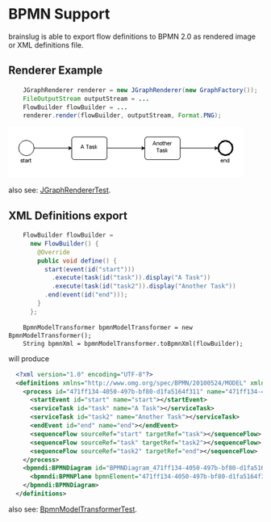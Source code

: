 # BPMN Support

brainslug is able to export flow definitions to BPMN 2.0 as rendered image or XML definitions file.

## Renderer Example

```java
    JGraphRenderer renderer = new JGraphRenderer(new GraphFactory());
    FileOutputStream outputStream = ...
    FlowBuilder flowBuilder = ...
    renderer.render(flowBuilder, outputStream, Format.PNG);
```

![task_flow](images/task_flow.png)

also see: [JGraphRendererTest](https://github.com/adrobisch/brainslug/blob/master/renderer/src/test/java/brainslug/flow/renderer/JGraphRendererTest.java).

## XML Definitions export

```java
    FlowBuilder flowBuilder =  
      new FlowBuilder() {
        @Override
        public void define() {
          start(event(id("start")))
            .execute(task(id("task")).display("A Task"))
            .execute(task(id("task2")).display("Another Task"))
          .end(event(id("end")));
        }
      };
```

```
    BpmnModelTransformer bpmnModelTransformer = new BpmnModelTransformer();
    String bpmnXml = bpmnModelTransformer.toBpmnXml(flowBuilder);
```

will produce

```xml
  <?xml version="1.0" encoding="UTF-8"?>
  <definitions xmlns="http://www.omg.org/spec/BPMN/20100524/MODEL" xmlns:xsi="http://www.w3.org/2001/XMLSchema-instance" xmlns:activiti="http://activiti.org/bpmn" xmlns:bpmndi="http://www.omg.org/spec/BPMN/20100524/DI" xmlns:omgdc="http://www.omg.org/spec/DD/20100524/DC" xmlns:omgdi="http://www.omg.org/spec/DD/20100524/DI" typeLanguage="http://www.w3.org/2001/XMLSchema" expressionLanguage="http://www.w3.org/1999/XPath" targetNamespace="http://www.activiti.org/test">
    <process id="471ff134-4050-497b-bf80-d1fa5164f311" name="471ff134-4050-497b-bf80-d1fa5164f311" isExecutable="true">
      <startEvent id="start" name="start"></startEvent>
      <serviceTask id="task" name="A Task"></serviceTask>
      <serviceTask id="task2" name="Another Task"></serviceTask>
      <endEvent id="end" name="end"></endEvent>
      <sequenceFlow sourceRef="start" targetRef="task"></sequenceFlow>
      <sequenceFlow sourceRef="task" targetRef="task2"></sequenceFlow>
      <sequenceFlow sourceRef="task2" targetRef="end"></sequenceFlow>
    </process>
    <bpmndi:BPMNDiagram id="BPMNDiagram_471ff134-4050-497b-bf80-d1fa5164f311">
      <bpmndi:BPMNPlane bpmnElement="471ff134-4050-497b-bf80-d1fa5164f311" id="BPMNPlane_471ff134-4050-497b-bf80-d1fa5164f311"></bpmndi:BPMNPlane>
    </bpmndi:BPMNDiagram>
  </definitions>
```

also see: [BpmnModelTransformerTest](https://github.com/adrobisch/brainslug/blob/master/bpmn/src/test/java/brainslug/bpmn/BpmnModelTransformerTest.java).
